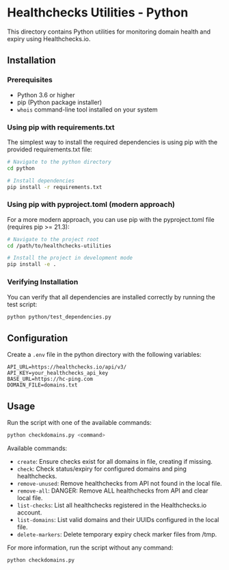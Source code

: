# Healthchecks Utilities - Python

This directory contains Python utilities for monitoring domain health and expiry using Healthchecks.io.

## Installation

### Prerequisites

- Python 3.6 or higher
- pip (Python package installer)
- `whois` command-line tool installed on your system

### Using pip with requirements.txt

The simplest way to install the required dependencies is using pip with the provided requirements.txt file:

```bash
# Navigate to the python directory
cd python

# Install dependencies
pip install -r requirements.txt
```

### Using pip with pyproject.toml (modern approach)

For a more modern approach, you can use pip with the pyproject.toml file (requires pip >= 21.3):

```bash
# Navigate to the project root
cd /path/to/healthchecks-utilities

# Install the project in development mode
pip install -e .
```

### Verifying Installation

You can verify that all dependencies are installed correctly by running the test script:

```bash
python python/test_dependencies.py
```

## Configuration

Create a `.env` file in the python directory with the following variables:

```
API_URL=https://healthchecks.io/api/v3/
API_KEY=your_healthchecks_api_key
BASE_URL=https://hc-ping.com
DOMAIN_FILE=domains.txt
```

## Usage

Run the script with one of the available commands:

```bash
python checkdomains.py <command>
```

Available commands:
- `create`: Ensure checks exist for all domains in file, creating if missing.
- `check`: Check status/expiry for configured domains and ping healthchecks.
- `remove-unused`: Remove healthchecks from API not found in the local file.
- `remove-all`: DANGER: Remove ALL healthchecks from API and clear local file.
- `list-checks`: List all healthchecks registered in the Healthchecks.io account.
- `list-domains`: List valid domains and their UUIDs configured in the local file.
- `delete-markers`: Delete temporary expiry check marker files from /tmp.

For more information, run the script without any command:

```bash
python checkdomains.py
```